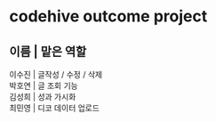 # codehive outcome project
## 이름   |   맡은 역할 

이수진 |  글작성 / 수정 / 삭제<br/>
박호연 |  글 조회 기능<br/>
김성희 |  성과 가시화<br/>
최민영 |  디코 데이터 업로드<br/>
